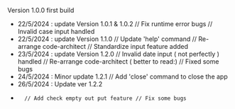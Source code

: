 Version 1.0.0 first build
+ 22/5/2024 : update Version 1.0.1 & 1.0.2 // Fix runtime error bugs 
                                           // Invalid case input handled
+ 22/5/2024 : update Version 1.1.0 
              // Update 'help' command
              // Re-arrange code-architect 
              // Standardize input feature added
+ 23/5/2024 : update Version 1.2.0
		// Invalid date input ( not perfectly ) handled
		// Re-arrange code-architect ( better to read:)
		// Fixed some bugs
+ 24/5/2024 : Minor update 1.2.1
		// Add 'close' command to close the app
+ 26/5/2024 : Update ver 1.2.2
+ 		// Add check empty out put feature // Fix some bugs
